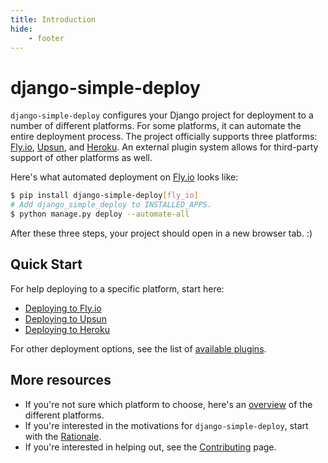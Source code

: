 ```yaml
---
title: Introduction
hide:
    - footer
---
```


# django-simple-deploy

`django-simple-deploy` configures your Django project for deployment to a number of different platforms. For some platforms, it can automate the entire deployment process. The project officially supports three platforms: [Fly.io](https://fly.io), [Upsun](https://upsun.com), and [Heroku](https://heroku.com). An external plugin system allows for third-party support of other platforms as well.

Here's what automated deployment on [Fly.io](https://fly.io) looks like:

```sh
$ pip install django-simple-deploy[fly_io]
# Add django_simple_deploy to INSTALLED_APPS.
$ python manage.py deploy --automate-all
```

After these three steps, your project should open in a new browser tab. :)

## Quick Start

For help deploying to a specific platform, start here:

- [Deploying to Fly.io](quick_starts/quick_start_flyio.md)
- [Deploying to Upsun](quick_starts/quick_start_upsun.md)
- [Deploying to Heroku](quick_starts/quick_start_heroku.md)

For other deployment options, see the list of [available plugins](plugins/available_plugins.md).

## More resources

- If you're not sure which platform to choose, here's an [overview](general_documentation/choosing_platform.md) of the different platforms.
- If you're interested in the motivations for `django-simple-deploy`, start with the [Rationale](design_docs/rationale.md).
- If you're interested in helping out, see the [Contributing](contributing/index.md) page.
